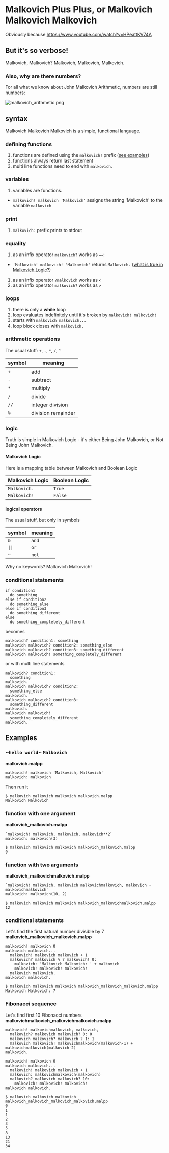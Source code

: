 # Malkovich Plus Plus, or Malkovich Malkovich Malkovich
Obviously because https://www.youtube.com/watch?v=HPeattKV74A

## But it's so verbose!
Malkovich, Malkovich? Malkovich, Malkovich, Malkovich.

### Also, why are there numbers?
For all what we know about John Malkovich Arithmetic, numbers are still numbers:

![malkovich_arithmetic.png](examples/malkovich_arithmetic.png)

## syntax
Malkovich Malkovich Malkovich is a simple, functional language.

### defining functions
1. functions are defined using the `malkovich!` prefix ([see examples](##-examples))
1. functions always return last statement
1. multi line functions need to end with `malkovich.`

### variables
1. variables are functions.
  - `malkovich! malkovich 'Malkovich'` assigns the string 'Malkovich' to the variable `malkovich`

### print
1. `malkovich:` prefix prints to stdout

### equality
1. as an infix operator `malkovich?` works as `==`:
  - `'Malkovich' malkovich! 'Malkovich'` returns `Malkovich.` ([what is true in Malkovich Logic?](###-logic))
1. as an infix operator `?malkovich` works as `<`
1. as an infix operator `malkovich?` works as `>`

### loops
1. there is only a **while** loop
1. loop evaluates indefinitely until it's broken by `malkovich! malkovich!`
1. starts with `malkovich malkovich...`
1. loop block closes with `malkovich.`


### arithmetic operations
The usual stuff: `+`, `-`, `*`, `/`, `^`

| symbol | meaning            |
| ------ | ------------------ |
| `+`    | add                |
| `-`    | subtract           |
| `*`    | multiply           |
| `/`    | divide             |
| `//`   | integer division   |
| `%`    | division remainder |


### logic
Truth is simple in Malkovich Logic - it's either Being John Malkovich, or Not Being John Malkovich.

#### Malkovich Logic
Here is a mapping table between Malkovich and Boolean Logic

| Malkovich Logic | Boolean Logic |
| --------------- | ------------- |
| `Malkovich.`    | `True`        |
| `Malkovich!`    | `False`       |

#### logical operators
The usual stuff, but only in symbols

| symbol | meaning    |
| ------ | ---------- |
| `&`    | `and`      |
| `\|\|` | `or`       |
| `~`    | `not`      |

Why no keywords? Malkovich Malkovich!

### conditional statements
```
if condition1
  do something
else if condition2
  do something_else
else if condition3
  do something_different
else
  do something_completely_different
```
becomes
```
malkovich? condition1: something
malkovich malkovich? condition2: something_else
malkovich malkovich? condition3: something_different
malkovich malkovich! something_completely_different
```
or with multi line statements
```
malkovich? condition1:
  something
malkovich.
malkovich malkovich? condition2:
  something_else
malkovich.
malkovich malkovich? condition3:
  something_different
malkovich.
malkovich malkovich!
  something_completely_different
malkovich.
```

## Examples

### ~`hello world`~ `Malkovich`
**malkovich.malpp**
```
malkovich! malkovich 'Malkovich, Malkovich'
malkovich: malkovich
```
Then run it
```
$ malkovich malkovich malkovich malkovich.malpp
Malkovich Malkovich
```

### function with one argument
**malkovich_malkovich.malpp**
```
`malkovich! malkovich, malkovich, malkovich**2`
malkovich: malkovich(3)
```

```
$ malkovich malkovich malkovich malkovich_malkovich.malpp
9
```
### function with two arguments
**malkovich_malkovichmalkovich.malpp**
```
`malkovich! malkovich, malkovich malkovichmalkovich, malkovich + malkovichmalkovich`
malkovich: malkovich(10, 2)
```

```
$ malkovich malkovich malkovich malkovich_malkovichmalkovich.malpp
12
```

### conditional statements

Let's find the first natural number divisible by 7
**malkovich_malkovich_malkovich.malpp**
```
malkovich! malkovich 0
malkovich malkovich...
  malkovich! malkovich malkovich + 1
  malkovich? malkovich % 7 malkovich! 0:
    malkovich: 'Malkovich Malkovich: ' + malkovich
    malkovich! malkovich! malkovich!
  malkovich malkovich.
malkovich malkovich.
```

```
$ malkovich malkovich malkovich malkovich_malkovich_malkovich.malpp
Malkovich Malkovich: 7
```

###  Fibonacci sequence
Let's find first 10 Fibonacci numbers
**malkovichmalkovich_malkovichmalkovich.malpp**
```
malkovich! malkovichmalkovich, malkovich,
  malkovich? malkovich malkovich? 0: 0
  malkovich malkovich? malkovich ? 1: 1
  malkovich malkovich! malkovichmalkovich(malkovich-1) + malkovichmalkovich(malkovich-2)
malkovich.

malkovich! malkovich 0
malkovich malkovich...
  malkovich! malkovich malkovich + 1
  malkovich: malkovichmalkovich(malkovich)
  malkovich? malkovich malkovich? 10:
    malkovich! malkovich! malkovich!
malkovich malkovich.
```

```
$ malkovich malkovich malkovich malkovich_malkovich_malkovich_malkovich.malpp
0
1
1
2
3
5
8
13
21
34
```
